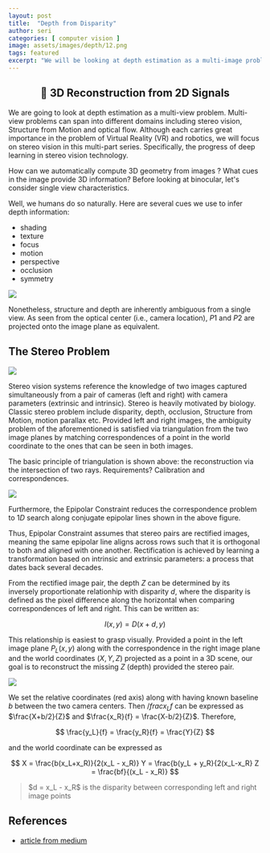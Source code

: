 ```yaml
---
layout: post
title:  "Depth from Disparity"
author: seri
categories: [ computer vision ]
image: assets/images/depth/12.png
tags: featured 
excerpt: "We will be looking at depth estimation as a multi-image problem. Multi-view problems span different problem domains: these include stereo vision, SfM, optical flow, etc."
---
```


<!--We will be looking at depth estimation as a multi-image problem. Multi-view problems span different problem domains: these include stereo vision, Structure from Motion, optical flow etc. In the first part of the series, we will focus on stereo vision.--> <!--more-->

<div align="center"><h2 class="glow">🌟 3D Reconstruction from 2D Signals </h2></div>

We are going to look at depth estimation as a multi-view problem. Multi-view problems can span into different domains including stereo vision, Structure from Motion and optical flow. Although each carries great importance in the problem of Virtual Reality (VR) and robotics, we will focus on stereo vision in this multi-part series. Specifically, the progress of deep learning in stereo vision technology. 

How can we automatically <span class="highlight-sketch"> compute 3D geometry from images </span>? What cues in the image provide 3D information? Before looking at binocular, let's consider single view characteristics. 

Well, we humans do so naturally. Here are several cues we use to infer depth information:
<ul>
<li> shading </li>
<li> texture </li> 
<li> focus </li>
<li> motion </li> 
<li> perspective </li>
<li> occlusion </li> 
<li> symmetry </li>
</ul>

<picture><img src="{{site.baseurl}}/assets/images/single.png"></picture>

Nonetheless, structure and depth are inherently ambiguous from a single view. As seen from the optical center (i.e., camera location), $P1$ and $P2$ are projected onto the image plane as equivalent. 

<h2> The Stereo Problem </h2>

<picture><img src="{{site.baseurl}}/assets/images/stereo.png"></picture>

Stereo vision systems reference the knowledge of two images captured simultaneously from a pair of cameras (left and right) with camera parameters (extrinsic and intrinsic). Stereo is heavily motivated by biology. Classic stereo problem include disparity, depth, occlusion, Structure from Motion, motion parallax etc. Provided left and right images, the ambiguity problem of the aforementioned is satisfied via triangulation from the two image planes by matching correspondences of a point in the world coordinate to the ones that can be seen in both images. 

The basic principle of triangulation is shown above: the reconstruction via the intersection of two rays. Requirements? Calibration and correspondences. 

<picture><img src="{{site.baseurl}}/assets/images/epipolar.png"></picture> 

Furthermore,  <span class="rainbow"> the Epipolar Constraint </span> reduces the correspondence problem to $1D$ search along <span class="frozen"> conjugate epipolar lines </span> shown in the above figure. 

Thus, <span class="rainbow"> Epipolar Constraint </span> assumes that stereo pairs are rectified images, meaning the same <span class="frozen"> epipolar line </span> aligns across rows such that it is orthogonal to both and aligned with one another. Rectification is achieved by learning a transformation based on intrinsic and extrinsic parameters: a process that dates back several decades.

From the rectified image pair, the depth $Z$ can be determined by its inversely proportionate relationhip with disparity $d$, where the disparity is defined as the pixel difference along the horizontal when comparing correspondences of left and right. This can be written as: 

$$
I(x,y) = D(x+d, y)
$$

This relationship is easiest to grasp visually. Provided a point in the left image plane $P_L(x,y)$ along with the correspondence in the right image plane and the world coordinates $(X,Y,Z)$ projected as a point in a 3D scene, our goal is to reconstruct the missing $Z$ (depth) provided the stereo pair. 

<picture><img src="{{site.baseurl}}/assets/images/disparity.png"></picture>

We set the relative coordinates (red axis) along with having known baseline $b$ between the two camera centers. Then $/frac{x_L}{f}$ can be expressed as $\frac{X+b/2}{Z}$ and $\frac{x_R}{f} = \frac{X-b/2}{Z}$. Therefore, 

$$
\frac{y_L}{f} = \frac{y_R}{f} = \frac{Y}{Z}
$$

and the world coordinate can be expressed as 

$$
X = \frac{b(x_L+x_R)}{2(x_L - x_R)} Y = \frac{b(y_L + y_R}{2(x_L-x_R} Z = \frac{bf}{(x_L - x_R)}
$$

<blockquote class="black"> $d = x_L - x_R$ is the <span class="neon-green">disparity</span> between corresponding left and right image points </blockquote> 

<h2> References </h2>
<ul> 
<li><a href="https://towardsdatascience.com/depth-from-disparity-via-deep-learning-part-0-458827141b23"> article from medium </a></li>
</ul>


